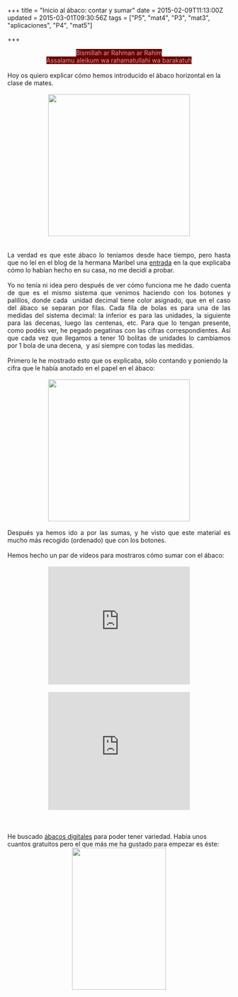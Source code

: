 +++
title = "Inicio al ábaco: contar y sumar"
date = 2015-02-09T11:13:00Z
updated = 2015-03-01T09:30:56Z
tags = ["P5", "mat4", "P3", "mat3", "aplicaciones", "P4", "mat5"]

+++

<div dir="ltr" style="text-align: left;" trbidi="on"><div style="text-align: center;"></div><div style="-webkit-composition-fill-color: rgba(175, 192, 227, 0.230469); -webkit-composition-frame-color: rgba(77, 128, 180, 0.230469); -webkit-tap-highlight-color: rgba(26, 26, 26, 0.296875);"><div style="text-align: center;"><span style="background-color: #660000; color: #ea9999;">Bismillah ar Rahman ar Rahim</span></div></div><div style="-webkit-composition-fill-color: rgba(175, 192, 227, 0.230469); -webkit-composition-frame-color: rgba(77, 128, 180, 0.230469); -webkit-tap-highlight-color: rgba(26, 26, 26, 0.296875); text-align: left;"><div style="text-align: center;"><span style="background-color: #660000; color: #ea9999;">Assalamu aleikum wa rahamatullahi wa barakatuh</span></div></div><div><br /></div><div>Hoy os quiero explicar cómo hemos introducido el ábaco horizontal en la clase de mates.<br /><br /></div><div><div class="separator" style="clear: both; text-align: center;"><a href="https://lh3.googleusercontent.com/--_wPqXr00J0/VNSH2MDadFI/AAAAAAAAHUM/1E2V6pANvRM/s640/blogger-image-1023345853.jpg" imageanchor="1" style="margin-left: 1em; margin-right: 1em;"><img border="0" height="320" src="https://lh3.googleusercontent.com/--_wPqXr00J0/VNSH2MDadFI/AAAAAAAAHUM/1E2V6pANvRM/s320/blogger-image-1023345853.jpg" width="320" /></a></div></div><div><br /><a name='more'></a><br /></div><div><div style="text-align: justify;">La verdad es que este ábaco lo teníamos desde hace tiempo, pero hasta que no leí en el blog de la hermana Maribel una <a href="http://baprendeencasa.blogspot.com.es/2012/09/para-que-sirve-un-abaco.html?m=0" target="_blank">entrada</a>&nbsp;en la que&nbsp;explicaba cómo lo habían hecho en su casa, no me decidí a probar.<br /><br /></div></div><div><div style="text-align: justify;">Yo no tenía ni idea pero después de ver cómo funciona me he dado cuenta de que es el mismo sistema que venimos haciendo con los botones y palillos, donde cada &nbsp;unidad decimal tiene color asignado, que en el caso del ábaco se separan por filas. Cada fila de bolas es para una de las medidas del sistema decimal: la inferior es para las unidades, la siguiente para las decenas, luego las centenas, etc. Para que lo tengan presente, como podéis ver, he pegado pegatinas con las cifras correspondientes. Así que cada vez que llegamos a tener 10 bolitas de unidades lo cambiamos por 1 bola de una decena, &nbsp;y así siempre con todas las medidas.</div></div><div><br />Primero le he mostrado esto que os explicaba, sólo contando y poniendo la cifra que le había anotado en el papel en el ábaco:</div><div><br /></div><div><div class="separator" style="clear: both; text-align: center;"><a href="https://lh5.googleusercontent.com/-59hrvWnDL6Y/VNSHzD503ZI/AAAAAAAAHUE/N59YLoR_X_U/s640/blogger-image--1306348390.jpg" imageanchor="1" style="margin-left: 1em; margin-right: 1em;"><img border="0" height="320" src="https://lh5.googleusercontent.com/-59hrvWnDL6Y/VNSHzD503ZI/AAAAAAAAHUE/N59YLoR_X_U/s320/blogger-image--1306348390.jpg" width="320" /></a></div><br /></div><div><div style="text-align: justify;">Después ya hemos ido a por las sumas, y he visto que este material es mucho más recogido (ordenado) que con los botones.<br /><br /></div></div><div>Hemos hecho un par de vídeos para mostraros cómo sumar con el ábaco:<br /><br /></div><div></div><div><div class="separator" style="clear: both; text-align: center;"><iframe allowfullscreen="" class="YOUTUBE-iframe-video" data-thumbnail-src="https://i.ytimg.com/vi/tl3pIOnjwpk/0.jpg" frameborder="0" height="266" src="http://www.youtube.com/embed/tl3pIOnjwpk?feature=player_embedded" width="320"></iframe></div><div class="separator" style="clear: both; text-align: center;"><br /></div><div style="text-align: center;"><iframe allowfullscreen="" class="YOUTUBE-iframe-video" data-thumbnail-src="https://i.ytimg.com/vi/--vzEOI79xM/0.jpg" frameborder="0" height="266" src="http://www.youtube.com/embed/--vzEOI79xM?feature=player_embedded" width="320"></iframe></div><div class="separator" style="clear: both; text-align: center;"><br /></div><div class="separator" style="clear: both; text-align: center;"><span id="goog_265528148"></span><span id="goog_265528149"></span><br /></div><div style="text-align: center;"><span id="goog_1967653702"></span><span id="goog_1967653703"></span><br /></div>He buscado <a href="https://itunes.apple.com/es/app/digital-abacus/id372087426?mt=8" target="_blank">ábacos digitales</a> para poder tener variedad. Había unos cuantos gratuitos pero el que más me ha gustado para empezar es éste:</div><div><div style="text-align: center;"><a href="https://lh5.googleusercontent.com/-xTIWk_eosA4/VNSDFhZyiCI/AAAAAAAAHT4/N1X40HmtA5A/s640/blogger-image-1170047631.jpg" imageanchor="1" style="-webkit-composition-fill-color: rgba(175, 192, 227, 0.230469); -webkit-composition-frame-color: rgba(77, 128, 180, 0.230469); -webkit-tap-highlight-color: rgba(26, 26, 26, 0.296875); margin-left: 1em; margin-right: 1em;"><img border="0" height="320" src="https://lh5.googleusercontent.com/-xTIWk_eosA4/VNSDFhZyiCI/AAAAAAAAHT4/N1X40HmtA5A/s320/blogger-image-1170047631.jpg" width="212" /></a></div></div></div>
